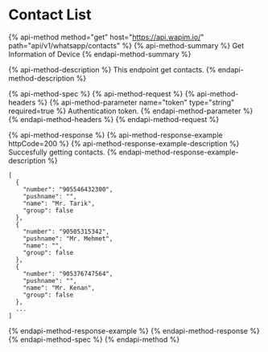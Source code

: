 # Contact List

{% api-method method="get" host="https://api.wapim.io/" path="api/v1/whatsapp/contacts" %}
{% api-method-summary %}
Get Information of Device
{% endapi-method-summary %}

{% api-method-description %}
This endpoint get contacts.
{% endapi-method-description %}

{% api-method-spec %}
{% api-method-request %}
{% api-method-headers %}
{% api-method-parameter name="token" type="string" required=true %}
Authentication token.
{% endapi-method-parameter %}
{% endapi-method-headers %}
{% endapi-method-request %}

{% api-method-response %}
{% api-method-response-example httpCode=200 %}
{% api-method-response-example-description %}
Succesfully getting contacts.
{% endapi-method-response-example-description %}

```text
[
  {
    "number": "905546432300",
    "pushname": "",
    "name": "Mr. Tarik",
    "group": false
  },
  {
    "number": "90505315342",
    "pushname": "Mr. Mehmet",
    "name": "",
    "group": false
  },
  {
    "number": "905376747564",
    "pushname": "",
    "name": "Mr. Kenan",
    "group": false
  },
  ...
]
```
{% endapi-method-response-example %}
{% endapi-method-response %}
{% endapi-method-spec %}
{% endapi-method %}

